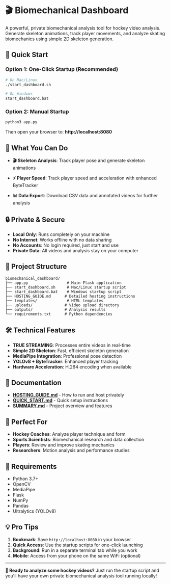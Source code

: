 # 🎬 Biomechanical Dashboard

A powerful, private biomechanical analysis tool for hockey video analysis. Generate skeleton animations, track player movements, and analyze skating biomechanics using simple 2D skeleton generation.

## 🚀 **Quick Start**

### **Option 1: One-Click Startup (Recommended)**
```bash
# On Mac/Linux
./start_dashboard.sh

# On Windows
start_dashboard.bat
```

### **Option 2: Manual Startup**
```bash
python3 app.py
```

Then open your browser to: **http://localhost:8080**

## 📱 **What You Can Do**

- **🎬 Skeleton Analysis**: Track player pose and generate skeleton animations
  
- **⚡ Player Speed**: Track player speed and acceleration with enhanced ByteTracker
- **📊 Data Export**: Download CSV data and annotated videos for further analysis

## 🔒 **Private & Secure**

- **Local Only**: Runs completely on your machine
- **No Internet**: Works offline with no data sharing
- **No Accounts**: No login required, just start and use
- **Private Data**: All videos and analysis stay on your computer

## 📁 **Project Structure**

```
biomechanical_dashboard/
├── app.py                 # Main Flask application
├── start_dashboard.sh     # Mac/Linux startup script
├── start_dashboard.bat    # Windows startup script
├── HOSTING_GUIDE.md      # Detailed hosting instructions
├── templates/             # HTML templates
├── uploads/              # Video upload directory
├── outputs/              # Analysis results
└── requirements.txt      # Python dependencies
```

## 🛠️ **Technical Features**

- **TRUE STREAMING**: Processes entire videos in real-time
- **Simple 2D Skeleton**: Fast, efficient skeleton generation
- **MediaPipe Integration**: Professional pose detection
- **YOLOv8 + ByteTracker**: Enhanced player tracking
- **Hardware Acceleration**: H.264 encoding when available

## 📖 **Documentation**

- **[HOSTING_GUIDE.md](HOSTING_GUIDE.md)** - How to run and host privately
- **[QUICK_START.md](QUICK_START.md)** - Quick setup instructions
- **[SUMMARY.md](SUMMARY.md)** - Project overview and features

## 🎯 **Perfect For**

- **Hockey Coaches**: Analyze player technique and form
- **Sports Scientists**: Biomechanical research and data collection
- **Players**: Review and improve skating mechanics
- **Researchers**: Motion analysis and performance studies

## 🚨 **Requirements**

- Python 3.7+
- OpenCV
- MediaPipe
- Flask
- NumPy
- Pandas
- Ultralytics (YOLOv8)

## 💡 **Pro Tips**

1. **Bookmark**: Save `http://localhost:8080` in your browser
2. **Quick Access**: Use the startup scripts for one-click launching
3. **Background**: Run in a separate terminal tab while you work
4. **Mobile**: Access from your phone on the same WiFi (optional)

---

**🎉 Ready to analyze some hockey videos?** Just run the startup script and you'll have your own private biomechanical analysis tool running locally!
